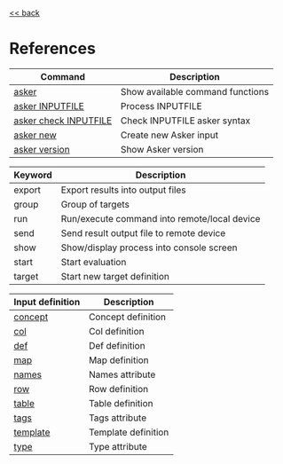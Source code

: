 [<< back](../README.md)

# References

| Command | Description |
| ------- | ----------- |
| [asker](usage.md)   | Show available command functions |
| [asker INPUTFILE](usage.md)       | Process INPUTFILE |
| [asker check INPUTFILE](usage.md) | Check INPUTFILE asker syntax |
| [asker new](usage.md)     | Create new Asker input |
| [asker version](usage.md) | Show Asker version |

| Keyword | Description |
| ------- | ----------- |
| export  | Export results into output files |
| group   | Group of targets |
| run     | Run/execute command into remote/local device |
| send    | Send result output file to remote device |
| show    | Show/display process into console screen |
| start   | Start evaluation |
| target  | Start new target definition |

| Input definition                | Description |
| ------------------------------- | ----------- |
| [concept](inputs/concepts.md)   | Concept definition |
| [col](inputs/tables.md)         | Col definition |
| [def](inputs/concepts.md)       | Def definition |
| [map](inputs/concepts.md)       | Map definition |
| [names](inputs/concepts.md)     | Names attribute |
| [row](inputs/tables.md)         | Row definition |
| [table](inputs/tables.md)       | Table definition |
| [tags](inputs/concepts.md)      | Tags attribute |
| [template](inputs/templates.md) | Template definition |
| [type](inputs/files.md)         | Type attribute |
